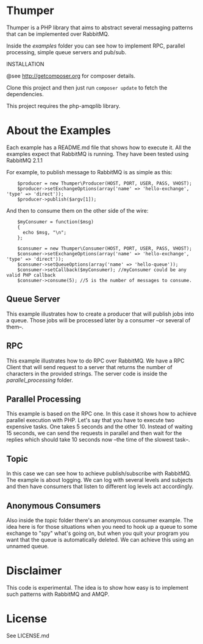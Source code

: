 # Thumper #

Thumper is a PHP library that aims to abstract several messaging patterns that can be implemented over RabbitMQ.

Inside the _examples_ folder you can see how to implement RPC, parallel processing, simple queue servers and pub/sub.

INSTALLATION

@see http://getcomposer.org for composer details.

Clone this project and then just run `composer update` to fetch the dependencies.

This project requires the php-amqplib library.

# About the Examples #

Each example has a README.md file that shows how to execute it. All the examples expect that RabbitMQ is running. They have been tested using RabbitMQ 2.1.1

For example, to publish message to RabbitMQ is as simple as this:

		$producer = new Thumper\Producer(HOST, PORT, USER, PASS, VHOST);
		$producer->setExchangeOptions(array('name' => 'hello-exchange', 'type' => 'direct'));
		$producer->publish($argv[1]);

And then to consume them on the other side of the wire:

		$myConsumer = function($msg)
		{
		  echo $msg, "\n";
		};

		$consumer = new Thumper\Consumer(HOST, PORT, USER, PASS, VHOST);
		$consumer->setExchangeOptions(array('name' => 'hello-exchange', 'type' => 'direct'));
		$consumer->setQueueOptions(array('name' => 'hello-queue'));
		$consumer->setCallback($myConsumer); //myConsumer could be any valid PHP callback
		$consumer->consume(5); //5 is the number of messages to consume.

## Queue Server ##

This example illustrates how to create a producer that will publish jobs into a queue. Those jobs will be processed later by a consumer –or several of them–.

## RPC ##

This example illustrates how to do RPC over RabbitMQ. We have a RPC Client that will send request to a server that returns the number of characters in the provided strings. The server code is inside the _parallel\_processing_ folder.

## Parallel Processing ##

This example is based on the RPC one. In this case it shows how to achieve parallel execution with PHP. Let's say that you have to execute two expensive tasks. One takes 5 seconds and the other 10. Instead of waiting 15 seconds, we can send the requests in parallel and then wait for the replies which should take 10 seconds now –the time of the slowest task–.

## Topic ##

In this case we can see how to achieve publish/subscribe with RabbitMQ. The example is about logging. We can log with several levels and subjects and then have consumers that listen to different log levels act accordingly.

## Anonymous Consumers ##

Also inside the _topic_ folder there's an anonymous consumer example. The idea here is for those situations when you need to hook up a queue to some exchange to "spy" what's going on, but when you quit your program you want that the queue is automatically deleted. We can achieve this using an unnamed queue.

# Disclaimer #

This code is experimental. The idea is to show how easy is to implement such patterns with RabbitMQ and AMQP.

# License #

See LICENSE.md
